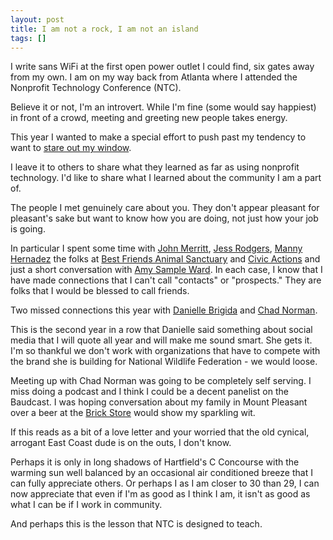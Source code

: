 ```yaml
---
layout: post
title: I am not a rock, I am not an island
tags: []
---
```


<p>
I write sans WiFi at the first open power outlet I could find, six gates away from my own. I am on my way back from Atlanta where I attended the Nonprofit Technology Conference (NTC).

</p>
<p>
Believe it or not, I'm an introvert. While I'm fine (some would say happiest) in front of a crowd, meeting and greeting new people takes energy.

</p>
<p>
This year I wanted to make a special effort to push past my tendency to want to <a href="http://img594.yfrog.com/i/t1h.jpg/">stare out my window</a>.

</p>
<p>
I leave it to others to share what they learned as far as using nonprofit technology. I'd like to share what I learned about the community I am a part of.

</p>
<p>
The people I met genuinely care about you. They don't appear pleasant for pleasant's sake but want to know how you are doing, not just how your job is going.

</p>
<p>
In particular I spent some time with <a href="http://theartoftechnology.blogspot.com/">John Merritt</a>, <a href="http://twitter.com/jessrodg">Jess Rodgers</a>, <a href="http://askmanny.com/">Manny Hernadez</a> the folks at <a href="http://www.bestfriends.org">Best Friends Animal Sanctuary</a> and <a href="http://civicactions.com/">Civic Actions</a> and just a short conversation with <a href="http://amysampleward.org/">Amy Sample Ward</a>. In each case, I know that I have made connections that I can't call "contacts" or "prospects." They are folks that I would be blessed to call friends.

</p>
<p>
Two missed connections this year with <a href="http://www.nwf.org/News-and-Magazines/Media-Center/Faces-of-NWF/Danielle-Brigida.aspx">Danielle Brigida</a> and <a href="http://forums.blackbaud.com/blogs/webbythings/default.aspx">Chad Norman</a>.

</p>
<p>
This is the second year in a row that Danielle said something about social media that I will quote all year and will make me sound smart. She gets it. I'm so thankful we don't work with organizations that have to compete with the brand she is building for National Wildlife Federation - we would loose.

</p>
<p>
Meeting up with Chad Norman was going to be completely self serving. I miss doing a podcast and I think I could be a decent panelist on the Baudcast. I was hoping conversation about my family in Mount Pleasant over a beer at the <a href="http://www.brickstorepub.com/">Brick Store</a> would show my sparkling wit.

</p>
<p>
If this reads as a bit of a love letter and your worried that the old cynical, arrogant East Coast dude is on the outs, I don't know.

</p>
<p>
Perhaps it is only in long shadows of Hartfield's C Concourse with the warming sun well balanced by an occasional air conditioned breeze that I can fully appreciate others. Or perhaps I as I am closer to 30 than 29, I can now appreciate that even if I'm as good as I think I am, it isn't as good as what I can be if I work in community.

</p>
<p>
And perhaps this is the lesson that NTC is designed to teach.

</p>
